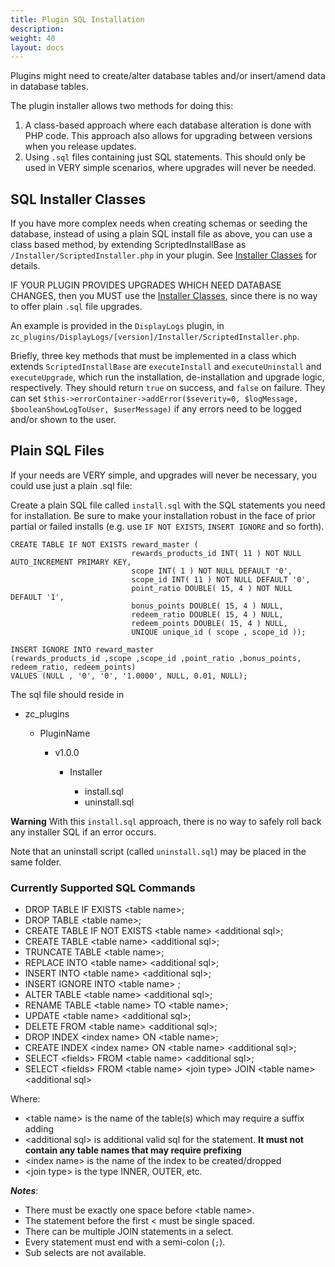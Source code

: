 ```yaml
---
title: Plugin SQL Installation
description: 
weight: 40
layout: docs
---
```


Plugins might need to create/alter database tables and/or insert/amend data in database tables. 

The plugin installer allows two methods for doing this: 

1. A class-based approach where each database alteration is done with PHP code. This approach also allows for upgrading between versions when you release updates.
2. Using `.sql` files containing just SQL statements. This should only be used in VERY simple scenarios, where upgrades will never be needed.


## SQL Installer Classes

If you have more complex needs when creating schemas or seeding the database, instead of using a plain SQL install file as above, you can use a class based method, by extending ScriptedInstallBase as `/Installer/ScriptedInstaller.php` in your plugin. See [Installer Classes](/dev/plugins/encapsulated_plugins/installer_classes/) for details.

IF YOUR PLUGIN PROVIDES UPGRADES WHICH NEED DATABASE CHANGES, then you MUST use the [Installer Classes](/dev/plugins/encapsulated_plugins/installer_classes/), since there is no way to offer plain `.sql` file upgrades.

An example is provided in the `DisplayLogs` plugin, in `zc_plugins/DisplayLogs/[version]/Installer/ScriptedInstaller.php`.

Briefly, three key methods that must be implemented in a class which extends `ScriptedInstallBase` are `executeInstall` and `executeUninstall` and `executeUpgrade`, which run the installation, de-installation and upgrade logic, respectively. They should return `true` on success, and `false` on failure. They can set `$this->errorContainer->addError($severity=0, $logMessage, $booleanShowLogToUser, $userMessage)` if any errors need to be logged and/or shown to the user.



## Plain SQL Files

If your needs are VERY simple, and upgrades will never be necessary, you could use just a plain .sql file:

Create a plain SQL file called `install.sql` with the SQL statements you need for installation. Be sure to make your installation robust in the face of prior partial or failed installs (e.g. use `IF NOT EXISTS`, `INSERT IGNORE` and so forth). 

    CREATE TABLE IF NOT EXISTS reward_master (
                               rewards_products_id INT( 11 ) NOT NULL AUTO_INCREMENT PRIMARY KEY,
                               scope INT( 1 ) NOT NULL DEFAULT '0',
                               scope_id INT( 11 ) NOT NULL DEFAULT '0',
                               point_ratio DOUBLE( 15, 4 ) NOT NULL DEFAULT '1',
                               bonus_points DOUBLE( 15, 4 ) NULL,
                               redeem_ratio DOUBLE( 15, 4 ) NULL,
                               redeem_points DOUBLE( 15, 4 ) NULL,
                               UNIQUE unique_id ( scope , scope_id ));
    
    INSERT IGNORE INTO reward_master
    (rewards_products_id ,scope ,scope_id ,point_ratio ,bonus_points, redeem_ratio, redeem_points)
    VALUES (NULL , '0', '0', '1.0000', NULL, 0.01, NULL);


The sql file should reside in

- zc_plugins

    - PluginName

        - v1.0.0

            - Installer

                - install.sql
                - uninstall.sql


**Warning** With this `install.sql` approach, there is no way to safely roll back any installer SQL if an error occurs.

Note that an uninstall script (called `uninstall.sql`) may be placed in the same folder. 

### Currently Supported SQL Commands

- DROP TABLE IF EXISTS \<table name>;
- DROP TABLE \<table name>;
- CREATE TABLE IF NOT EXISTS \<table name> \<additional sql>;
- CREATE TABLE \<table name> \<additional sql>;
- TRUNCATE TABLE \<table name>;
- REPLACE INTO \<table name> \<additional sql>;
- INSERT INTO  \<table name> \<additional sql>;
- INSERT IGNORE INTO \<table name> <additional sql>;
- ALTER TABLE \<table name> \<additional sql>;
- RENAME TABLE \<table name> TO \<table name>;
- UPDATE \<table name> \<additional sql>;
- DELETE FROM \<table name> \<additional sql>;
- DROP INDEX \<index name> ON \<table name>;
- CREATE INDEX \<index name> ON \<table name> \<additional sql>;
- SELECT \<fields> FROM \<table name> \<additional sql>;
- SELECT \<fields> FROM \<table name> \<join type> JOIN \<table name> \<additional sql>
  

Where: 
- \<table name> is the name of the table(s) which may require a suffix adding
- \<additional sql> is additional valid sql for the statement. **It must not contain any table names that may require prefixing**
- \<index name> is the name of the index to be created/dropped
- \<join type> is the type  INNER, OUTER, etc.
  

***Notes***:

- There must be exactly one space before \<table name>.
- The statement before the first \< must be single spaced.
- There can be multiple JOIN statements in a select.
- Every statement must end with a semi-colon (`;`).
- Sub selects are not available.    


